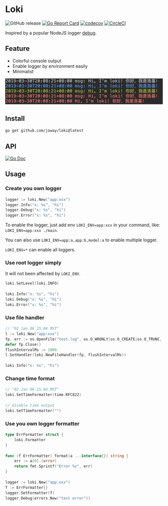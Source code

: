 # Loki

![GitHub release](https://img.shields.io/github/tag/joway/loki.svg?label=release)
[![Go Report Card](https://goreportcard.com/badge/github.com/joway/loki)](https://goreportcard.com/report/github.com/joway/loki)
[![codecov](https://codecov.io/gh/joway/loki/branch/master/graph/badge.svg)](https://codecov.io/gh/joway/loki)
[![CircleCI](https://circleci.com/gh/joway/loki.svg?style=shield)](https://circleci.com/gh/joway/loki)

Inspired by a popular NodeJS logger [debug](https://www.npmjs.com/package/debug).

## Feature

- Colorful console output
- Enable logger by environment easily
- Minimalist

![](./demo.png)

## Install

```bash
go get github.com/joway/loki@latest
```

## API

[![Go Doc](https://godoc.org/github.com/joway/loki?status.svg)](https://godoc.org/github.com/joway/loki)

## Usage

### Create you own logger

```go
logger := loki.New("app:xxx")
logger.Info("x: %s", "hi")
logger.Debug("x: %s", "hi")
logger.Error("x: %s", "hi")
```

To enable the logger, just add env `LOKI_ENV=app:xxx` in your command, like: `LOKI_ENV=app:xxx ./main`.

You can also use `LOKI_ENV=app:a,app:b,model:a` to enable multiple logger.

`LOKI_ENV=*` can enable all loggers.

### Use root logger simply

It will not been affected by `LOKI_ENV`.

```go
loki.SetLevel(loki.INFO)

loki.Info("x: %s", "hi")
loki.Debug("x: %s", "hi")
loki.Error("x: %s", "hi")
```

### Use file handler

```go
// "02 Jan 06 15:04 MST"
l := loki.New("app:xxx")
fp, err := os.OpenFile("test.log", os.O_WRONLY|os.O_CREATE|os.O_TRUNC, os.ModePerm)
defer fp.Close()
flushIntervalMs := 1000
l.SetHandler(loki.NewFileHandler(fp, flushIntervalMs))

loki.Info("x: %s", "hi")
```

### Change time format

```go
// "02 Jan 06 15:04 MST"
loki.SetTimeFormatter(time.RFC822)

// disable time output
loki.SetTimeFormatter("")
```

### Use you own logger formatter

```go
type ErrFormatter struct {
	loki.Formatter
}

func (f ErrFormatter) format(a ...interface{}) string {
	err := a[0].(error)
	return fmt.Sprintf("Error %v", err)
}

logger := loki.New("app:xxx")
f := ErrFormatter{}
logger.SetFormatter(f)
logger.Debug(errors.New("test error"))
```
